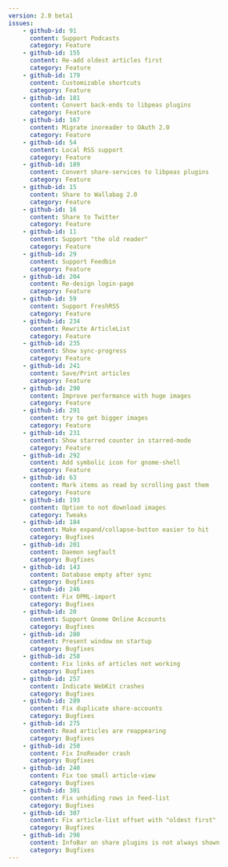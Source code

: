 ```yaml
---
version: 2.0 beta1
issues:
    - github-id: 91
      content: Support Podcasts
      category: Feature
    - github-id: 155
      content: Re-add oldest articles first
      category: Feature
    - github-id: 179
      content: Customizable shortcuts
      category: Feature
    - github-id: 181
      content: Convert back-ends to libpeas plugins
      category: Feature
    - github-id: 167
      content: Migrate inoreader to OAuth 2.0
      category: Feature
    - github-id: 54
      content: Local RSS support
      category: Feature
    - github-id: 189
      content: Convert share-services to libpeas plugins
      category: Feature
    - github-id: 15
      content: Share to Wallabag 2.0
      category: Feature
    - github-id: 16
      content: Share to Twitter
      category: Feature
    - github-id: 11
      content: Support "the old reader"
      category: Feature
    - github-id: 29
      content: Support Feedbin
      category: Feature
    - github-id: 204
      content: Re-design login-page
      category: Feature
    - github-id: 59
      content: Support FreshRSS
      category: Feature
    - github-id: 234
      content: Rewrite ArticleList
      category: Feature
    - github-id: 235
      content: Show sync-progress
      category: Feature
    - github-id: 241
      content: Save/Print articles
      category: Feature
    - github-id: 290
      content: Improve performance with huge images
      category: Feature
    - github-id: 291
      content: try to get bigger images
      category: Feature
    - github-id: 231
      content: Show starred counter in starred-mode
      category: Feature
    - github-id: 292
      content: Add symbolic icon for gnome-shell
      category: Feature
    - github-id: 63
      content: Mark items as read by scrolling past them
      category: Feature
    - github-id: 193
      content: Option to not download images
      category: Tweaks
    - github-id: 184
      content: Make expand/collapse-button easier to hit
      category: Bugfixes
    - github-id: 201
      content: Daemon segfault
      category: Bugfixes
    - github-id: 143
      content: Database empty after sync
      category: Bugfixes
    - github-id: 246
      content: Fix OPML-import
      category: Bugfixes
    - github-id: 20
      content: Support Gnome Online Accounts
      category: Bugfixes
    - github-id: 280
      content: Present window on startup
      category: Bugfixes
    - github-id: 258
      content: Fix links of articles not working
      category: Bugfixes
    - github-id: 257
      content: Indicate WebKit crashes
      category: Bugfixes
    - github-id: 289
      content: Fix duplicate share-accounts
      category: Bugfixes
    - github-id: 275
      content: Read articles are reappearing
      category: Bugfixes
    - github-id: 250
      content: Fix InoReader crash
      category: Bugfixes
    - github-id: 240
      content: Fix too small article-view
      category: Bugfixes
    - github-id: 301
      content: Fix unhiding rows in feed-list
      category: Bugfixes
    - github-id: 307
      content: Fix article-list offset with "oldest first"
      category: Bugfixes
    - github-id: 298
      content: InfoBar on share plugins is not always shown
      category: Bugfixes
---
```

